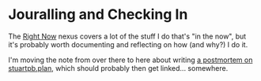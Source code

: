 # Jouralling and Checking In

The [Right Now][] nexus covers a lot of the stuff I do that's "in the now", but it's probably worth documenting and reflecting on how (and why?) I do it.

[Right Now]: 41218b84-cd08-48a5-b91a-865e8b90c46a.md

I'm moving the note from over there to here about writing [a postmortem on stuartpb.plan][planfile postmortem], which should probably then get linked... somewhere.

[planfile postmortem]: f359a1e5-3e4f-4d30-8be3-0d0635c77ea4.md
